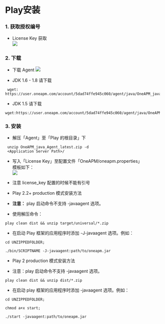 # Play安装

### 1. 获取授权编号

* License Key 获取<br>
 ![](/images/license_keyget01.png)
 
### 2. 下载
* 下载 Agent
 ![](/images/agent_download01.png)

* JDK 1.6 - 1.8  请下载

```
 wget: https://user.oneapm.com/account/5dad74ffe945c060/agent/java/OneAPM_java_Agent_latest.zip
 ```
* JDK 1.5 请下载

 ```
 wget:https://user.oneapm.com/account/5dad74ffe945c060/agent/java/OneAPM_java_Agent_legacy.zip
  ```

### 3. 安装

* 解压「Agent」至「Play 的根目录」下

```
 unzip OneAPM_java_Agent_latest.zip -d
 <Application Server Path>/
 ```

* 写入「License Key」至配置文件「OneAPM/oneapm.properties」<br>
 模板如下：<br>
 ![](/images/ailicense_key01.png)

* 注意 license_key 配置的时候不能有引号

* Play 2.2+ production 模式安装方法

* **注意：** play 启动命令不支持 -javaagent 选项。

* 使用解压命令：

 ```
 play clean dist && unzip target/universal/*.zip
 ```

* 在启动 Play 框架的应用程序时添加 -J-javaagent 选项。例如：

 ```
 cd UNZIPPEDFOLDER;
 ```

 ```
 ./bin/SCRIPTNAME -J-javaagent:path/to/oneapm.jar
 ```

* Play 2 production 模式安装方法

* 注意：play 启动命令不支持 -javaagent 选项。

 ```
 play clean dist && unzip dist/*.zip
 ```

* 在启动 play 框架的应用程序时添加 -javaagent 选项。例如：

 ```
 cd UNZIPPEDFOLDER;
 ```
 ```
 chmod a+x start;
 ```
 ```
 ./start -javaagent:path/to/oneapm.jar
 ```
